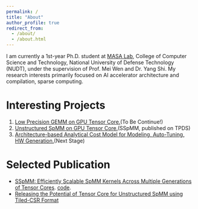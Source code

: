 ```yaml
---
permalink: /
title: "About"
author_profile: true
redirect_from: 
  - /about/
  - /about.html
---
```


I am currently a 1st-year Ph.D. student at [MASA Lab](https://github.com/masa-laboratory), College of Computer Science and Technology, National University of Defense Technology (NUDT), under the supervision of Prof. Mei Wen and Dr. Yang Shi. My research interests primarily focused on AI accelerator architecture and compilation, sparse computing. 


Interesting Projects
======
1. [Low Precision GEMM on GPU Tensor Core.](https://github.com/xuezy-mmi/Tensor-Core-FP8)(To Be Continue!)
2. [Unstructured SpMM on GPU Tensor Core.](https://github.com/xuezy-mmi/SSpMM)(SSpMM, published on TPDS)
3. [Architecture-based Analytical Cost Model for Modeling, Auto-Tuning, HW Generation.]()(Next Stage)

Selected Publication
======
- [SSpMM: Efficiently Scalable SpMM Kernels Across Multiple Generations of Tensor Cores](https://ieeexplore.ieee.org/document/11189050). [code](https://github.com/xuezy-mmi/SSpMM).
- [Releasing the Potential of Tensor Core for Unstructured SpMM using Tiled-CSR Format](https://ieeexplore.ieee.org/document/10361013)

